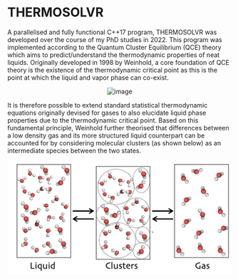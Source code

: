 # THERMOSOLVR
A parallelised and fully functional C++17 program, THERMOSOLVR was developed over the course of my PhD studies in 2022. This program was implemented according to the Quantum Cluster Equilibrium (QCE) theory which aims to predict/understand the thermodynamic properties of neat liquids. Originally developed in 1998 by Weinhold, a core foundation of QCE theory is the existence of the thermodynamic critical point as this is the point at which the liquid and vapor phase can co-exist.

<p align="center">
  <img width="336" alt="image" src="https://user-images.githubusercontent.com/42868568/161193744-3d69190e-097d-4feb-877e-0ec0dcaac7ce.png">
  </p>
  
It is therefore possible to extend standard statistical thermodynamic equations originally devised for gases to also elucidate liquid phase properties due to the thermodynamic critical point. Based on this fundamental principle, Weinhold further theorised that differences between a low density gas and its more structured liquid counterpart can be accounted for by considering molecular clusters (as shown below) as an intermediate species between the two states.


<p align="center">
<img src="images/Screen Shot 2022-04-01 at 12.17.25 pm.png">
  </p>

